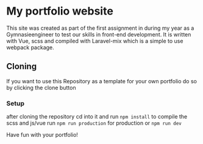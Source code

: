 # My portfolio website
This site was created as part of the first assignment in during my year as a Gymnasieengineer to test our skills in front-end development.
It is written with Vue, scss and compiled with Laravel-mix which is a simple to use webpack package.

## Cloning
If you want to use this Repository as a template for your own portfolio do so by clicking the clone button
### Setup
after cloning the repository cd into it and run ``npm install``
to compile the scss and js/vue run ``npm run production`` for production or ``npm run dev``

Have fun with your portfolio!

